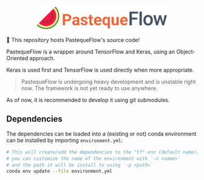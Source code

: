 <p align="center"><a href="https://git.io/pastequeflow" target="_blank"><img width="350" src=".images/PastequeFlow-logo.png" alt="PastequeFlow logo" /></a></p>

:watermelon: This repository hosts PastequeFlow's source code!

PastequeFlow is a wrapper around TensorFlow and Keras, using an Object-Oriented approach.

Keras is used first and TensorFlow is used directly when more appropriate.

> PastequeFlow is undergoing heavy development and is unstable right now. The framework is not yet ready to use anywhere.

As of now, it is recommended to develop it using git submodules.

## Dependencies

The dependencies can be loaded into a (existing or not) conda environment can be installed by importing `environment.yml`:

```bash
# This will create/add the dependencies to the "tf" env (default name);
# you can customize the name of the environment with `-n <name>`
# and the path it will be install to using `-p <path>`
conda env update --file environment.yml
```
